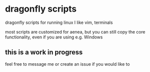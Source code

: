 # dragonfly scripts
dragonfly scripts for running linux
I like vim, terminals

most scripts are customized for aenea, but you can still copy the core functionality, even if you are using e.g. Windows

## this is a work in progress
feel free to message me or create an issue if you would like to
